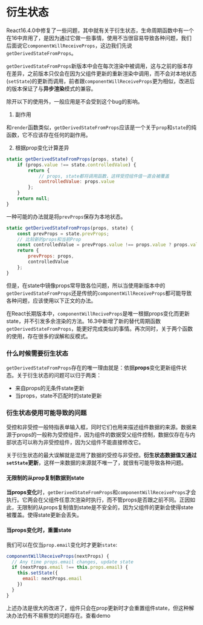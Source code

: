# 衍生状态

React16.4.0中修复了一些问题，其中就有关于衍生状态，生命周期函数中有一个在16中弃用了，是因为通过它做一些事情，使用不当很容易导致各种问题，我们后面说它`componentWillReceiveProps`，这边我们先说`getDerivedStateFromProps`。

`getDerivedStateFromProps`新版本中会在每次渲染中被调用，这与之前的版本存在差异，之前版本只仅会在因为父组件更新的重新渲染中调用，而不会对本地状态(`setState`)的更新而调用，前者跟`componentWillReceiveProps`更为相似，改进后的版本保证了与**异步渲染**模式的兼容。

除开以下的使用外，一般应用是不会受到这个bug的影响。

1. 副作用

和`render`函数类似，`getDerivedStateFromProps`应该是一个关于`prop`和`state`的纯函数，它不应该存在任何的副作用。

2. 根据prop变化计算差异

```javascript
static getDerivedStateFromProps(props, state) {
	if (props.value !== state.controlledValue) {
		return {
			// props, state都将调用函数，这样受控组件值一直会被覆盖
			controlledValue: props.value
		};
	}
	return null;
}
```

一种可能的办法就是将`prevProps`保存为本地状态。

```javascript
static getDerivedStateFromProps(props, state) {
	const prevProps = state.prevProps;
	// 比较新的props和当前Prop
	const controlledValue = prevProps.value !== props.value ? props.value : state.controlledValue;
	return {
		prevProps: props,
		controlledValue
	};
}
```

但是，在state中镜像props常导致各位问题，所以当使用新版本中的`getDerivedStateFromProps`还是传统的`componentWillReceiveProps`都可能导致各种问题，应该使用以下正文的办法。

在React长期版本中，`componentWillReciveProps`是唯一根据props变化而更新state，并不引发多余渲染的方法。16.3中新增了新的替代周期函数`getDerivedStateFromProps`，能更好完成类似的事情。再次同时，关于两个函数的使用，存在很多的误解和反模式。

### 什么时候需要衍生状态

`getDerivedStateFromProps`存在的唯一理由就是：依据**props**变化更新组件状态。关于衍生状态的问题可以归于两类：

- 来自props的无条件state更新
- 当props，state不匹配时的state更新

### 衍生状态使用可能导致的问题

受控和非受控一般特指表单输入框，同时它们也用来描述组件数据的来源。数据来源于props的一般称为受控组件，因为组件的数据受父组件控制，数据仅存在与内部状态可以称为非受控组件，因为父组件不能直接修改它。

关于衍生状态的最大误解就是混用了数据的受控与非受控。**衍生状态数据值又通过`setState`更新**，这样一来数据的来源就不唯一了，就很有可能导致各种问题。

#### 无限制的从prop复制数据到state

**当props变化**时，`getDerivedStateFromProps`和`componentWillReceiveProps`才会执行。它两会在父组件任意次渲染时执行，而不管props是否跟之前不同。正因如此，无限制的从props复制值到state是不安全的，因为父组件的更新会使得state被覆盖。使得state更新会丢失。

#### 当props变化时，重置state

我们可以在仅当`prop.email`变化时才更新`state`:

```javascript
componentWillReceiveProps(nextProps) {
  // Any time props.email changes, update state
  if (nextProps.email !== this.props.email) {
    this.setState({
      email: nextProps.email
    })
  }
}
```

上述办法是很大的改进了，组件只会在prop更新时才会重置组件state，但这种解决办法仍有不易察觉的问题存在。查看demo